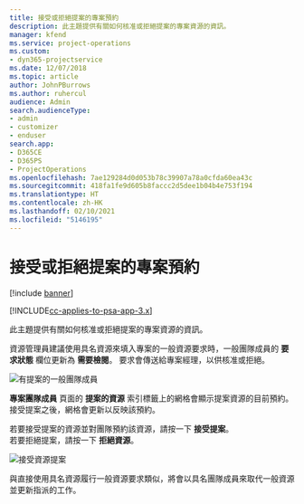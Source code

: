 ```yaml
---
title: 接受或拒絕提案的專案預約
description: 此主題提供有關如何核准或拒絕提案的專案資源的資訊。
manager: kfend
ms.service: project-operations
ms.custom:
- dyn365-projectservice
ms.date: 12/07/2018
ms.topic: article
author: JohnPBurrows
ms.author: ruhercul
audience: Admin
search.audienceType:
- admin
- customizer
- enduser
search.app:
- D365CE
- D365PS
- ProjectOperations
ms.openlocfilehash: 7ae129284d0d053b78c39907a78a0cfda60ea43c
ms.sourcegitcommit: 418fa1fe9d605b8faccc2d5dee1b04b4e753f194
ms.translationtype: HT
ms.contentlocale: zh-HK
ms.lasthandoff: 02/10/2021
ms.locfileid: "5146195"
---
```

# <a name="accept-or-reject-a-proposed-project-resource"></a>接受或拒絕提案的專案預約

[!include [banner](../includes/psa-now-project-operations.md)]

[!INCLUDE[cc-applies-to-psa-app-3.x](../includes/cc-applies-to-psa-app-3x.md)]

此主題提供有關如何核准或拒絕提案的專案資源的資訊。

資源管理員建議使用具名資源來填入專案的一般資源要求時，一般團隊成員的 **要求狀態** 欄位更新為 **需要檢閱**。 要求會傳送給專案經理，以供核准或拒絕。

![有提案的一般團隊成員](media/RM-how-to-19.png)

**專案團隊成員** 頁面的 **提案的資源** 索引標籤上的網格會顯示提案資源的目前預約。 接受提案之後，網格會更新以反映該預約。 

若要接受提案的資源並對團隊預約該資源，請按一下 **接受提案**。  
若要拒絕提案，請按一下 **拒絕資源**。

![接受資源提案](media/RM-how-to-20.png) 

與直接使用具名資源履行一般資源要求類似，將會以具名團隊成員來取代一般資源並更新指派的工作。
